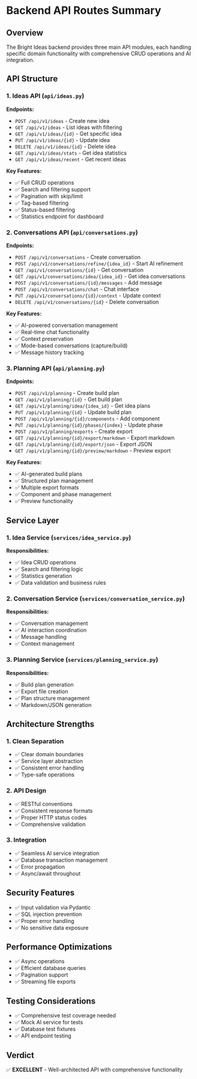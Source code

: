 # Backend API Routes Summary

## Overview
The Bright Ideas backend provides three main API modules, each handling specific domain functionality with comprehensive CRUD operations and AI integration.

## API Structure

### 1. Ideas API (`api/ideas.py`)
**Endpoints:**
- `POST /api/v1/ideas` - Create new idea
- `GET /api/v1/ideas` - List ideas with filtering
- `GET /api/v1/ideas/{id}` - Get specific idea
- `PUT /api/v1/ideas/{id}` - Update idea
- `DELETE /api/v1/ideas/{id}` - Delete idea
- `GET /api/v1/ideas/stats` - Get idea statistics
- `GET /api/v1/ideas/recent` - Get recent ideas

**Key Features:**
- ✅ Full CRUD operations
- ✅ Search and filtering support
- ✅ Pagination with skip/limit
- ✅ Tag-based filtering
- ✅ Status-based filtering
- ✅ Statistics endpoint for dashboard

### 2. Conversations API (`api/conversations.py`)
**Endpoints:**
- `POST /api/v1/conversations` - Create conversation
- `POST /api/v1/conversations/refine/{idea_id}` - Start AI refinement
- `GET /api/v1/conversations/{id}` - Get conversation
- `GET /api/v1/conversations/idea/{idea_id}` - Get idea conversations
- `POST /api/v1/conversations/{id}/messages` - Add message
- `POST /api/v1/conversations/chat` - Chat interface
- `PUT /api/v1/conversations/{id}/context` - Update context
- `DELETE /api/v1/conversations/{id}` - Delete conversation

**Key Features:**
- ✅ AI-powered conversation management
- ✅ Real-time chat functionality
- ✅ Context preservation
- ✅ Mode-based conversations (capture/build)
- ✅ Message history tracking

### 3. Planning API (`api/planning.py`)
**Endpoints:**
- `POST /api/v1/planning` - Create build plan
- `GET /api/v1/planning/{id}` - Get build plan
- `GET /api/v1/planning/idea/{idea_id}` - Get idea plans
- `PUT /api/v1/planning/{id}` - Update build plan
- `POST /api/v1/planning/{id}/components` - Add component
- `PUT /api/v1/planning/{id}/phases/{index}` - Update phase
- `POST /api/v1/planning/exports` - Create export
- `GET /api/v1/planning/{id}/export/markdown` - Export markdown
- `GET /api/v1/planning/{id}/export/json` - Export JSON
- `GET /api/v1/planning/{id}/preview/markdown` - Preview export

**Key Features:**
- ✅ AI-generated build plans
- ✅ Structured plan management
- ✅ Multiple export formats
- ✅ Component and phase management
- ✅ Preview functionality

## Service Layer

### 1. Idea Service (`services/idea_service.py`)
**Responsibilities:**
- ✅ Idea CRUD operations
- ✅ Search and filtering logic
- ✅ Statistics generation
- ✅ Data validation and business rules

### 2. Conversation Service (`services/conversation_service.py`)
**Responsibilities:**
- ✅ Conversation management
- ✅ AI interaction coordination
- ✅ Message handling
- ✅ Context management

### 3. Planning Service (`services/planning_service.py`)
**Responsibilities:**
- ✅ Build plan generation
- ✅ Export file creation
- ✅ Plan structure management
- ✅ Markdown/JSON generation

## Architecture Strengths

### 1. Clean Separation
- ✅ Clear domain boundaries
- ✅ Service layer abstraction
- ✅ Consistent error handling
- ✅ Type-safe operations

### 2. API Design
- ✅ RESTful conventions
- ✅ Consistent response formats
- ✅ Proper HTTP status codes
- ✅ Comprehensive validation

### 3. Integration
- ✅ Seamless AI service integration
- ✅ Database transaction management
- ✅ Error propagation
- ✅ Async/await throughout

## Security Features
- ✅ Input validation via Pydantic
- ✅ SQL injection prevention
- ✅ Proper error handling
- ✅ No sensitive data exposure

## Performance Optimizations
- ✅ Async operations
- ✅ Efficient database queries
- ✅ Pagination support
- ✅ Streaming file exports

## Testing Considerations
- ✅ Comprehensive test coverage needed
- ✅ Mock AI service for tests
- ✅ Database test fixtures
- ✅ API endpoint testing

## Verdict
✅ **EXCELLENT** - Well-architected API with comprehensive functionality